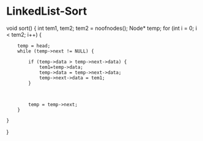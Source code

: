 # LinkedList-Sort
void sort() {
	int tem1, tem2;
	tem2 = noofnodes();
	Node* temp;
	for (int i = 0; i < tem2; i++) {

		temp = head;
		while (temp->next != NULL) {

			if (temp->data > temp->next->data) {
				tem1=temp->data;
				temp->data = temp->next->data;
				temp->next->data = tem1;
			}



			temp = temp->next;
		}

	}
	
	
}
